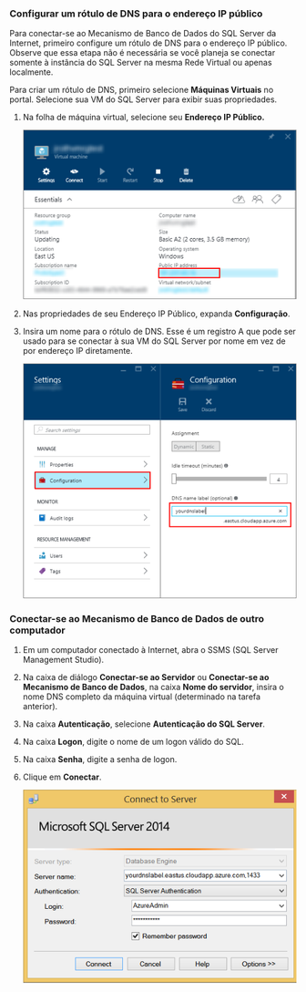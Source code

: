 ### Configurar um rótulo de DNS para o endereço IP público

Para conectar-se ao Mecanismo de Banco de Dados do SQL Server da Internet, primeiro configure um rótulo de DNS para o endereço IP público. Observe que essa etapa não é necessária se você planeja se conectar somente à instância do SQL Server na mesma Rede Virtual ou apenas localmente.

Para criar um rótulo de DNS, primeiro selecione **Máquinas Virtuais** no portal. Selecione sua VM do SQL Server para exibir suas propriedades.

1. Na folha de máquina virtual, selecione seu **Endereço IP Público.**

	![endereço ip público](./media/virtual-machines-sql-server-connection-steps/rm-public-ip-address.png)

2. Nas propriedades de seu Endereço IP Público, expanda **Configuração**.

3. Insira um nome para o rótulo de DNS. Esse é um registro A que pode ser usado para se conectar à sua VM do SQL Server por nome em vez de por endereço IP diretamente.

	![rótulo de dns](./media/virtual-machines-sql-server-connection-steps/rm-dns-label.png)

### Conectar-se ao Mecanismo de Banco de Dados de outro computador
 
1. Em um computador conectado à Internet, abra o SSMS (SQL Server Management Studio).

2. Na caixa de diálogo **Conectar-se ao Servidor** ou **Conectar-se ao Mecanismo de Banco de Dados**, na caixa **Nome do servidor**, insira o nome DNS completo da máquina virtual (determinado na tarefa anterior).

3. Na caixa **Autenticação**, selecione **Autenticação do SQL Server**.

5. Na caixa **Logon**, digite o nome de um logon válido do SQL.

6. Na caixa **Senha**, digite a senha de logon.

7. Clique em **Conectar**.

	![conexão ssms](./media/virtual-machines-sql-server-connection-steps/rm-ssms-connect.png)

<!---HONumber=AcomDC_0309_2016-->